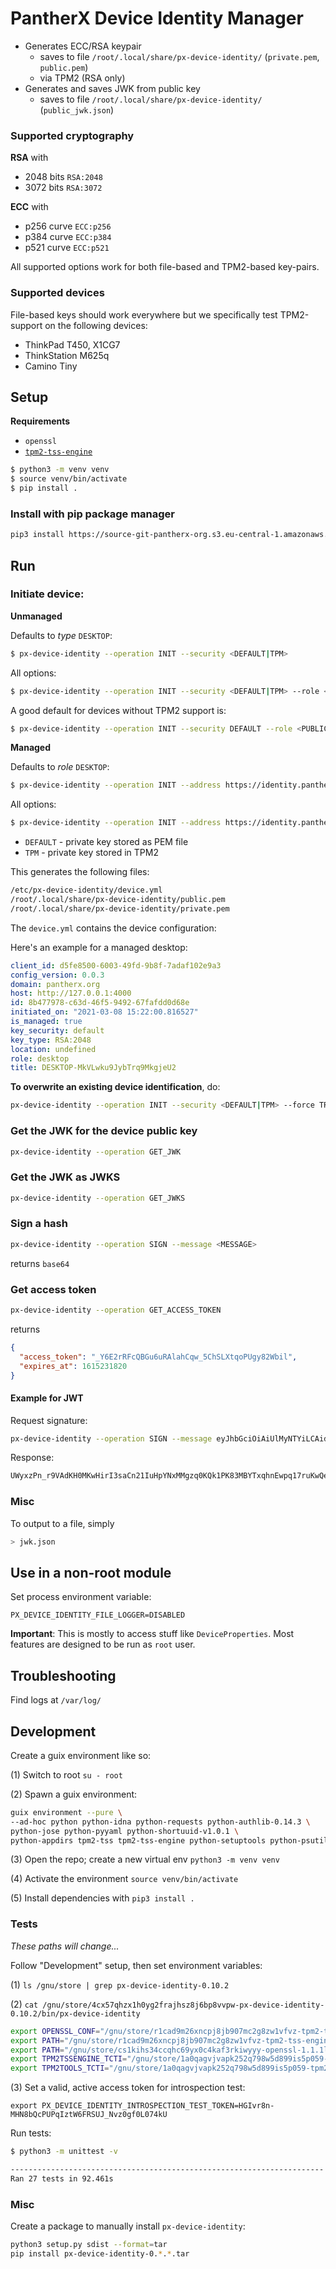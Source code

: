 # PantherX Device Identity Manager

- Generates ECC/RSA keypair
  - saves to file `/root/.local/share/px-device-identity/` (`private.pem`, `public.pem`)
  - via TPM2 (RSA only)
- Generates and saves JWK from public key
  - saves to file `/root/.local/share/px-device-identity/` (`public_jwk.json`)

### Supported cryptography

**RSA** with

- 2048 bits `RSA:2048`
- 3072 bits `RSA:3072`

**ECC** with

- p256 curve `ECC:p256`
- p384 curve `ECC:p384`
- p521 curve `ECC:p521`

All supported options work for both file-based and TPM2-based key-pairs.

### Supported devices

File-based keys should work everywhere but we specifically test TPM2-support on the following devices:

- ThinkPad T450, X1CG7
- ThinkStation M625q
- Camino Tiny

## Setup

**Requirements**

- `openssl`
- [`tpm2-tss-engine`](https://github.com/tpm2-software/tpm2-tss-engine)

```bash
$ python3 -m venv venv
$ source venv/bin/activate
$ pip install .
```

### Install with pip package manager

```bash
pip3 install https://source-git-pantherx-org.s3.eu-central-1.amazonaws.com/px-device-identity_latest.tgz
```

## Run

### Initiate device:

**Unmanaged**

Defaults to _type_ `DESKTOP`:

```bash
$ px-device-identity --operation INIT --security <DEFAULT|TPM>
```

All options:

```bash
$ px-device-identity --operation INIT --security <DEFAULT|TPM> --role <PUBLIC|DESKTOP|SERVER> --keytype <RSA:2048|RSA:3072|ECC:p256|ECC:p384|ECC:p521>
```

A good default for devices without TPM2 support is:

```bash
$ px-device-identity --operation INIT --security DEFAULT --role <PUBLIC|DESKTOP|SERVER> --keytype ECC:p256
```

**Managed**

Defaults to _role_ `DESKTOP`:

```bash
$ px-device-identity --operation INIT --address https://identity.pantherx.dev --domain pantherx.org --security <DEFAULT|TPM> --role <PUBLIC|DESKTOP|SERVER|ADMIN_TERMINAL|REGISTRATION_TERMINAL|SELF>
```

All options:

```bash
$ px-device-identity --operation INIT --address https://identity.pantherx.dev --domain pantherx.org --security <DEFAULT|TPM> --role <PUBLIC|DESKTOP|SERVER|ADMIN_TERMINAL|REGISTRATION_TERMINAL|SELF> --title "Marketing-01 PC" --location "Head office"
```

- `DEFAULT` - private key stored as PEM file
- `TPM` - private key stored in TPM2

This generates the following files:

```bash
/etc/px-device-identity/device.yml
/root/.local/share/px-device-identity/public.pem
/root/.local/share/px-device-identity/private.pem
```

The `device.yml` contains the device configuration:

Here's an example for a managed desktop:

```yml
client_id: d5fe8500-6003-49fd-9b8f-7adaf102e9a3
config_version: 0.0.3
domain: pantherx.org
host: http://127.0.0.1:4000
id: 8b477978-c63d-46f5-9492-67fafdd0d68e
initiated_on: "2021-03-08 15:22:00.816527"
is_managed: true
key_security: default
key_type: RSA:2048
location: undefined
role: desktop
title: DESKTOP-MkVLwku9JybTrq9MkgjeU2
```

**To overwrite an existing device identification**, do:

```bash
px-device-identity --operation INIT --security <DEFAULT|TPM> --force TRUE
```

### Get the JWK for the device public key

```bash
px-device-identity --operation GET_JWK
```

### Get the JWK as JWKS

```bash
px-device-identity --operation GET_JWKS
```

### Sign a hash

```bash
px-device-identity --operation SIGN --message <MESSAGE>
```

returns `base64`

### Get access token

```bash
px-device-identity --operation GET_ACCESS_TOKEN
```

returns

```json
{
  "access_token": "_Y6E2rRFcQBGu6uRAlahCqw_5ChSLXtqoPUgy82Wbil",
  "expires_at": 1615231820
}
```

#### Example for JWT

Request signature:

```bash
px-device-identity --operation SIGN --message eyJhbGciOiAiUlMyNTYiLCAidHlwZSI6ICJKV1QifQ.eyJhcHBfaWQiOiAiYzNlZmMzYTYtZGE1MS00N2IwLWFiNTYtOTA4MjRkYTFmNDNmIn0
```

Response:

```bash
UWyxzPn_r9VAdKH0MKwHirI3saCn21IuHpYNxMMgzq0KQk1PK83MBYTxqhnEwpq17ruKwQehhXb5bPg4Z9XF6a_dotdyZ8gYlrOefyBPBD712k0gPFOmf0KtJn6jYaR10lPbRyKI-fo21sb-0COp7Sb62rwNPv43tABiFD5C7mltYlH2EF2lN58uDytQypUCToWSapcRgfO9L5NCGShsjubBKkoLjzrP4qPC-AB8-EQx8jCm2hzy0dPg0GtppG1ZnLzeB0g2Vt4dFH21bjVO4o97CNb95PP6pZhNdqOq5LjsTfS6CbFi3h5bXHQQN_VU2mjq_E_5_QDeH8SAAFW-2g
```

### Misc

To output to a file, simply

```bash
> jwk.json
```

## Use in a non-root module

Set process environment variable:

```
PX_DEVICE_IDENTITY_FILE_LOGGER=DISABLED
```

**Important**: This is mostly to access stuff like `DeviceProperties`. Most features are designed to be run as `root` user.

## Troubleshooting

Find logs at `/var/log/`

## Development

Create a guix environment like so:

(1) Switch to root `su - root`

(2) Spawn a guix environment:

```bash
guix environment --pure \
--ad-hoc python python-idna python-requests python-authlib-0.14.3 \
python-jose python-pyyaml python-shortuuid-v1.0.1 \
python-appdirs tpm2-tss tpm2-tss-engine python-setuptools python-psutil coreutils bash
```

(3) Open the repo; create a new virtual env `python3 -m venv venv`

(4) Activate the environment `source venv/bin/activate`

(5) Install dependencies with `pip3 install .`

### Tests

_These paths will change..._

Follow "Development" setup, then set environment variables:

(1) `ls /gnu/store | grep px-device-identity-0.10.2`

(2) `cat /gnu/store/4cx57qhzx1h0yg2frajhsz8j6bp8vvpw-px-device-identity-0.10.2/bin/px-device-identity`

```bash
export OPENSSL_CONF="/gnu/store/r1cad9m26xncpj8jb907mc2g8zw1vfvz-tpm2-tss-engine-1.1.0/etc/openssl-tss2.conf${OPENSSL_CONF:+:}$OPENSSL_CONF"
export PATH="/gnu/store/r1cad9m26xncpj8jb907mc2g8zw1vfvz-tpm2-tss-engine-1.1.0/bin/${PATH:+:}$PATH"
export PATH="/gnu/store/cs1kihs34ccqhc69yx0c4kaf3rkiwyyy-openssl-1.1.1l/bin/${PATH:+:}$PATH"
export TPM2TSSENGINE_TCTI="/gnu/store/1a0qagvjvapk252q798w5d899is5p059-tpm2-tss-3.0.3/lib/libtss2-tcti-device.so:/dev/tpm0${TPM2TSSENGINE_TCTI:+:}$TPM2TSSENGINE_TCTI"
export TPM2TOOLS_TCTI="/gnu/store/1a0qagvjvapk252q798w5d899is5p059-tpm2-tss-3.0.3/lib/libtss2-tcti-device.so:/dev/tpm0${TPM2TOOLS_TCTI:+:}$TPM2TOOLS_TCTI"
```

(3) Set a valid, active access token for introspection test:

```
export PX_DEVICE_IDENTITY_INTROSPECTION_TEST_TOKEN=HGIvr8n-MHN8bQcPUPqIztW6FRSUJ_Nvz0gf0L074kU
```

Run tests:

```bash
$ python3 -m unittest -v

----------------------------------------------------------------------
Ran 27 tests in 92.461s
```

### Misc

Create a package to manually install `px-device-identity`:

```bash
python3 setup.py sdist --format=tar
pip install px-device-identity-0.*.*.tar
```
